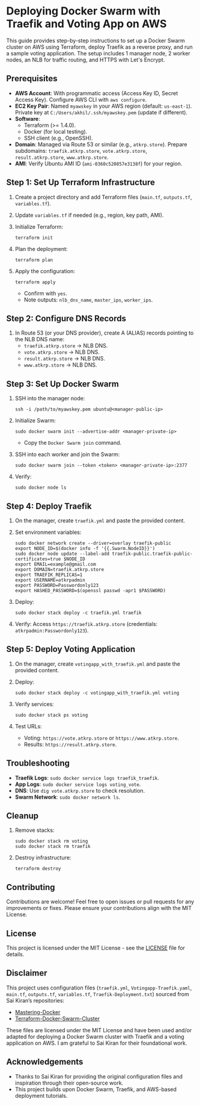 # Deploying Docker Swarm with Traefik and Voting App on AWS

This guide provides step-by-step instructions to set up a Docker Swarm cluster on AWS using Terraform, deploy Traefik as a reverse proxy, and run a sample voting application. The setup includes 1 manager node, 2 worker nodes, an NLB for traffic routing, and HTTPS with Let's Encrypt.

## Prerequisites

- **AWS Account**: With programmatic access (Access Key ID, Secret Access Key). Configure AWS CLI with `aws configure`.
- **EC2 Key Pair**: Named `myawskey` in your AWS region (default: `us-east-1`). Private key at `C:/Users/akhil/.ssh/myawskey.pem` (update if different).
- **Software**:
  - Terraform (&gt;= 1.4.0).
  - Docker (for local testing).
  - SSH client (e.g., OpenSSH).
- **Domain**: Managed via Route 53 or similar (e.g., `atkrp.store`). Prepare subdomains: `traefik.atkrp.store`, `vote.atkrp.store`, `result.atkrp.store`, `www.atkrp.store`.
- **AMI**: Verify Ubuntu AMI ID (`ami-0360c520857e3138f`) for your region.

## Step 1: Set Up Terraform Infrastructure

1. Create a project directory and add Terraform files (`main.tf`, `outputs.tf`, `variables.tf`).

2. Update `variables.tf` if needed (e.g., region, key path, AMI).

3. Initialize Terraform:

   ```
   terraform init
   ```

4. Plan the deployment:

   ```
   terraform plan
   ```

5. Apply the configuration:

   ```
   terraform apply
   ```

   - Confirm with `yes`.
   - Note outputs: `nlb_dns_name`, `master_ips`, `worker_ips`.

## Step 2: Configure DNS Records

1. In Route 53 (or your DNS provider), create A (ALIAS) records pointing to the NLB DNS name:
   - `traefik.atkrp.store` → NLB DNS.
   - `vote.atkrp.store` → NLB DNS.
   - `result.atkrp.store` → NLB DNS.
   - `www.atkrp.store` → NLB DNS.

## Step 3: Set Up Docker Swarm

1. SSH into the manager node:

   ```
   ssh -i /path/to/myawskey.pem ubuntu@<manager-public-ip>
   ```

2. Initialize Swarm:

   ```
   sudo docker swarm init --advertise-addr <manager-private-ip>
   ```

   - Copy the `Docker Swarm join` command.

3. SSH into each worker and join the Swarm:

   ```
   sudo docker swarm join --token <token> <manager-private-ip>:2377
   ```

4. Verify:

   ```
   sudo docker node ls
   ```

## Step 4: Deploy Traefik

1. On the manager, create `traefik.yml` and paste the provided content.

2. Set environment variables:

   ```
   sudo docker network create --driver=overlay traefik-public
   export NODE_ID=$(docker info -f '{{.Swarm.NodeID}}')
   sudo docker node update --label-add traefik-public.traefik-public-certificates=true $NODE_ID
   export EMAIL=example@gmail.com
   export DOMAIN=traefik.atkrp.store
   export TRAEFIK_REPLICAS=1
   export USERNAME=atkrpadmin
   export PASSWORD=Passwordonly123
   export HASHED_PASSWORD=$(openssl passwd -apr1 $PASSWORD)
   ```

3. Deploy:

   ```
   sudo docker stack deploy -c traefik.yml traefik
   ```

4. Verify: Access `https://traefik.atkrp.store` (credentials: `atkrpadmin:Passwordonly123`).

## Step 5: Deploy Voting Application

1. On the manager, create `votingapp_with_traefik.yml` and paste the provided content.

2. Deploy:

   ```
   sudo docker stack deploy -c votingapp_with_traefik.yml voting
   ```

3. Verify services:

   ```
   sudo docker stack ps voting
   ```

4. Test URLs:

   - Voting: `https://vote.atkrp.store` or `https://www.atkrp.store`.
   - Results: `https://result.atkrp.store`.

## Troubleshooting

- **Traefik Logs**: `sudo docker service logs traefik_traefik`.
- **App Logs**: `sudo docker service logs voting_vote`.
- **DNS**: Use `dig vote.atkrp.store` to check resolution.
- **Swarm Network**: `sudo docker network ls`.

## Cleanup

1. Remove stacks:

   ```
   sudo docker stack rm voting
   sudo docker stack rm traefik
   ```

2. Destroy infrastructure:

   ```
   terraform destroy
   ```

## Contributing

Contributions are welcome! Feel free to open issues or pull requests for any improvements or fixes. Please ensure your contributions align with the MIT License.

## License

This project is licensed under the MIT License - see the [LICENSE](LICENSE) file for details.

## Disclaimer

This project uses configuration files (`traefik.yml`, `Votingapp-Traefik.yaml`, `main.tf`, `outputs.tf`, `variables.tf`, `Traefik-Deployment.txt`) sourced from Sai Kiran’s repositories:

- [Mastering-Docker](https://github.com/saikiranpi/Mastering-Docker/tree/main/Day10)
- [Terraform-Docker-Swarm-Cluster](https://github.com/saikiranpi/Terraform-Docker-Swarm-Cluster)

These files are licensed under the MIT License and have been used and/or adapted for deploying a Docker Swarm cluster with Traefik and a voting application on AWS. I am grateful to Sai Kiran for their foundational work.

## Acknowledgements

- Thanks to Sai Kiran for providing the original configuration files and inspiration through their open-source work.
- This project builds upon Docker Swarm, Traefik, and AWS-based deployment tutorials.
